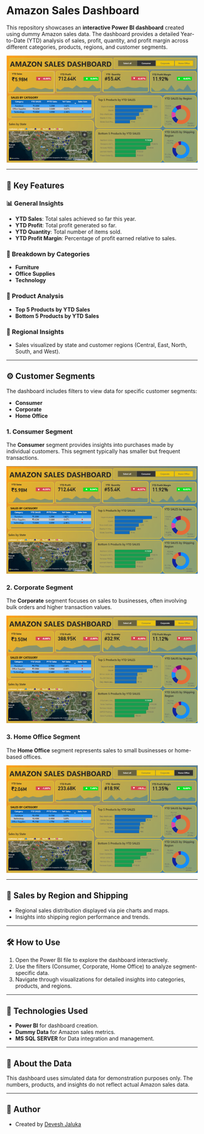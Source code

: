 # Amazon Sales Dashboard

This repository showcases an **interactive Power BI dashboard** created using dummy Amazon sales data. The dashboard provides a detailed Year-to-Date (YTD) analysis of sales, profit, quantity, and profit margin across different categories, products, regions, and customer segments.

![Dashboard Overview](image.png)

---

## 🚀 Key Features

### 📊 General Insights
- **YTD Sales**: Total sales achieved so far this year.
- **YTD Profit**: Total profit generated so far.
- **YTD Quantity**: Total number of items sold.
- **YTD Profit Margin**: Percentage of profit earned relative to sales.

### 📂 Breakdown by Categories
- **Furniture**
- **Office Supplies**
- **Technology**

### 🛒 Product Analysis
- **Top 5 Products by YTD Sales**
- **Bottom 5 Products by YTD Sales**

### 📍 Regional Insights
- Sales visualized by state and customer regions (Central, East, North, South, and West).

---

## ⚙️ Customer Segments
The dashboard includes filters to view data for specific customer segments:
- **Consumer**
- **Corporate**
- **Home Office**

### 1. **Consumer Segment**
The **Consumer** segment provides insights into purchases made by individual customers. This segment typically has smaller but frequent transactions.

![Consumer Segment View](image-consumer.png)

### 2. **Corporate Segment**
The **Corporate** segment focuses on sales to businesses, often involving bulk orders and higher transaction values.

![Corporate Segment View](image-corporate.png)

### 3. **Home Office Segment**
The **Home Office** segment represents sales to small businesses or home-based offices.

![Home Office Segment View](image-homeoffice.png)

---

## 📍 Sales by Region and Shipping
- Regional sales distribution displayed via pie charts and maps.
- Insights into shipping region performance and trends.

---

## 🛠️ How to Use
1. Open the Power BI file to explore the dashboard interactively.
2. Use the filters (Consumer, Corporate, Home Office) to analyze segment-specific data.
3. Navigate through visualizations for detailed insights into categories, products, and regions.


---

## 🌟 Technologies Used
- **Power BI** for dashboard creation.
- **Dummy Data** for Amazon sales metrics.
- **MS SQL SERVER** for Data integration and management.

---

## 🔗 About the Data
This dashboard uses simulated data for demonstration purposes only. The numbers, products, and insights do not reflect actual Amazon sales data.

---

## 📝 Author
- Created by [Devesh Jaluka](https://github.com/dj216185)
